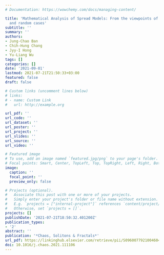 ```yaml
---
# Documentation: https://wowchemy.com/docs/managing-content/

title: 'Mathematical Analysis of Spread Models: From the viewpoints of Deterministic
  and random cases'
subtitle: ''
summary: ''
authors:
- Jung-Chao Ban
- Chih-Hung Chang
- Jyy-I Hong
- Yu-Liang Wu
tags: []
categories: []
date: '2021-09-01'
lastmod: 2021-07-21T21:50:33+03:00
featured: false
draft: false

# Custom links (uncomment lines below)
# links:
# - name: Custom Link
#   url: http://example.org

url_pdf: ''
url_code: ''
url_dataset: ''
url_poster: ''
url_project: ''
url_slides: ''
url_source: ''
url_video: ''

# Featured image
# To use, add an image named `featured.jpg/png` to your page's folder.
# Focal points: Smart, Center, TopLeft, Top, TopRight, Left, Right, BottomLeft, Bottom, BottomRight.
image:
  caption: ''
  focal_point: ''
  preview_only: false

# Projects (optional).
#   Associate this post with one or more of your projects.
#   Simply enter your project's folder or file name without extension.
#   E.g. `projects = ["internal-project"]` references `content/project/deep-learning/index.md`.
#   Otherwise, set `projects = []`.
projects: []
publishDate: '2021-07-21T18:50:32.401200Z'
publication_types:
- '2'
abstract: ''
publication: '*Chaos, Solitons & Fractals*'
url_pdf: https://linkinghub.elsevier.com/retrieve/pii/S0960077921004604
doi: 10.1016/j.chaos.2021.111106
---
```

